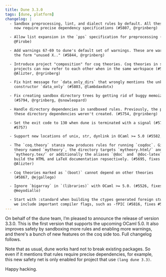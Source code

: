 ```yaml
---
title: Dune 3.3.0
tags: [dune, platform]
changelog: |
  - Sandbox preprocessing, lint, and dialect rules by default. All these rules
    now require precise dependency specifications (#5807, @rgrinberg)

  - Allow list expansion in the `pps` specification for preprocessing (#5820,
    @Firobe)

  - Add warnings 67-69 to dune's default set of warnings. These are warnings of
    the form "unused X.." (#5844, @rgrinberg)

  - Introduce project "composition" for coq theories. Coq theories in separate
    projects can now refer to each other when in the same workspace (#5784,
    @Alizter, @rgrinberg)

  - Fix hint message for `data_only_dirs` that wrongly mentions the unknown
    constructor `data_only` (#5803, @lambdaxdotx)

  - Fix creating sandbox directory trees by getting rid of buggy memoization
    (#5794, @rgrinberg, @snowleopard)

  - Handle directory dependencies in sandboxed rules. Previously, the parents of
    these directory dependencies weren't created. (#5754, @rgrinberg)

  - Set the exit code to 130 when dune is terminated with a signal (#5769, fixes
    #5757)

  - Support new locations of unix, str, dynlink in OCaml >= 5.0 (#5582, @dra27)

  - The `coq.theory` stanza now produces rules for running `coqdoc`. Given a
    theory named `mytheory`, the directory targets `mytheory.html/` and
    `mytheory.tex/` or additionally the aliases `@doc` and `@doc-latex` will
    build the HTML and LaTeX documentation repsectively. (#5695, fixes #3760,
    @Alizter)

  - Coq theories marked as `(boot)` cannot depend on other theories
    (#5867, @ejgallego)

  - Ignore `bigarray` in `(libraries)` with OCaml >= 5.0. (#5526, fixes #5494,
    @moyodiallo)

  - Start with :standard when building the ctypes generated foreign stubs so that
    we include important compiler flags, such as -fPIC (#5816, fixes #5809).
---
```


On behalf of the dune team, I’m pleased to announce the release of version 3.3.0. This is the first version that supports the upcoming OCaml 5.0. It also improves safety by sandboxing more rules and enabling more warnings, and there's a bunch of new features on the coq side too. Full changelog follows.

Note that as usual, dune works hard not to break existing packages. So even if it mentions that rules require precise dependencies, for example, this new safety net is only enabled for project that use `(lang dune 3.3)`. 

Happy hacking.

